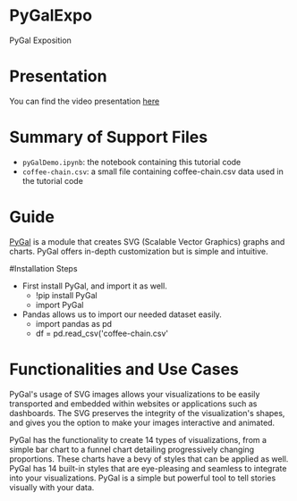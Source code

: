 # PyGalExpo
PyGal Exposition 
# Presentation
You can find the video presentation [here](https://www.youtube.com/watch?v=nPDomZQ8jI4)
# Summary of Support Files
- `pyGalDemo.ipynb`: the notebook containing this tutorial code
- `coffee-chain.csv`: a small file containing coffee-chain.csv data used in the tutorial code

# Guide
[PyGal](http://www.pygal.org/en/stable/index.html) is a module that creates SVG (Scalable Vector Graphics) graphs and charts. PyGal offers in-depth customization but is simple and intuitive.

#Installation Steps
* First install PyGal, and import it as well.
  * !pip install PyGal
  * import PyGal
* Pandas allows us to import our needed dataset easily.
  * import pandas as pd
  * df = pd.read_csv('coffee-chain.csv'

# Functionalities and Use Cases
PyGal's usage of SVG images allows your visualizations to be easily transported and embedded within websites or applications such as dashboards. The SVG preserves the integrity of the visualization's shapes, and gives you the option to make your images interactive and animated.

PyGal has the functionality to create 14 types of visualizations, from a simple bar chart to a funnel chart detailing progressively changing proportions. These charts have a bevy of styles that can be applied as well. PyGal has 14 built-in styles that are eye-pleasing and seamless to integrate into your visualizations. PyGal is a simple but powerful tool to tell stories visually with your data.

